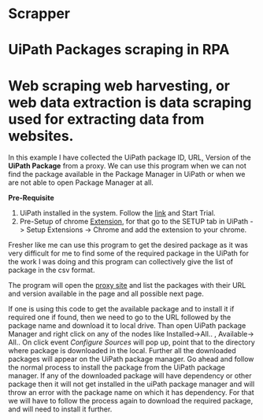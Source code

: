 
# Scrapper
# UiPath Packages scraping in RPA

# Web scraping web harvesting, or web data extraction is data scraping used for extracting data from websites.

In this example I have collected the UiPath package ID, URL, Version of the **UiPath Package** from a proxy. We can use this program when we can not find the package available in the Package Manager in UiPath or when we are not able to open Package Manager at all. 

**Pre-Requisite**
1. UiPath installed in the system. Follow the [link](https://www.uipath.com/) and Start Trial. 
2. Pre-Setup of chrome [Extension](https://studio.uipath.com/v2017.1/docs/installing-the-chrome-extension), for that go to the SETUP tab in UiPath -> Setup Extensions -> Chrome and add the extension to your chrome.

Fresher like me can use this program to get the desired package as it was very difficult for me to find some of the required package in the UiPath for the work I was doing and this program can collectively give the list of package in the csv format.

The program will open the [proxy site](https://www.myget.org/gallery/workflow) and list the packages with their URL and version available in the page and all possible next page. 

If one is using this code to get the available package and to install it if required one if found, then we need to go to the URL followed by the package name and download it to local drive. Than open UiPath package Manager and right click on any of the nodes like Installed->All.. , Available-> All.. On click  event *Configure Sources* will pop up, point that to the directory where package is downloaded in the local. Further all the downloaded packages will appear on the UiPath package manager. Go ahead and follow the normal process to install the package from the UiPath package manager.
If any of the downloaded package will have dependency or other package then it will not get installed in the uiPath package manager and will throw an error with the package name on which it has dependency. For that we will have to follow the process again to download the required package, and will need to install it further.
